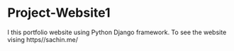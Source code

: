 # Project-Website1
I this portfolio website using Python Django framework. To see the website vising https//sachin.me/
